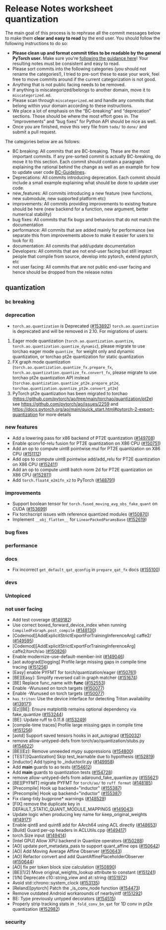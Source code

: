 
# Release Notes worksheet quantization

The main goal of this process is to rephrase all the commit messages below to make them **clear and easy to read** by the end user. You should follow the following instructions to do so:

* **Please clean up and format commit titles to be readable by the general PyTorch user.** Make sure you're [following the guidance here](https://docs.google.com/document/d/14OmgGBr1w6gl1VO47GGGdwrIaUNr92DFhQbY_NEk8mQ/edit)! Your resulting notes must be consistent and easy to read.
* Please sort commits into the following categories (you should not rename the categories!), I tried to pre-sort these to ease your work, feel free to move commits around if the current categorization is not good.
* Anything that is not public facing needs to be removed.
* If anything is miscategorized/belongs to another domain, move it to `miscategorized.md`.
* Please scan through `miscategorized.md` and handle any commits that belong within your domain according to these instructions.
* We place a lot of emphasis on the “BC-breaking” and “deprecation” sections. Those should be where the most effort goes in. The “improvements” and “bug fixes” for Python API should be nice as well.
* Once you are finished, move this very file from `todo/` to `done/` and submit a pull request.

The categories below are as follows:

* BC breaking: All commits that are BC-breaking. These are the most important commits. If any pre-sorted commit is actually BC-breaking, do move it to this section. Each commit should contain a paragraph explaining the rational behind the change as well as an example for how to update user code [BC-Guidelines](https://docs.google.com/document/d/14OmgGBr1w6gl1VO47GGGdwrIaUNr92DFhQbY_NEk8mQ/edit#heading=h.a9htwgvvec1m).
* Deprecations: All commits introducing deprecation. Each commit should include a small example explaining what should be done to update user code.
* new_features: All commits introducing a new feature (new functions, new submodule, new supported platform etc)
* improvements: All commits providing improvements to existing feature should be here (new backend for a function, new argument, better numerical stability)
* bug fixes: All commits that fix bugs and behaviors that do not match the documentation
* performance: All commits that are added mainly for performance (we separate this from improvements above to make it easier for users to look for it)
* documentation: All commits that add/update documentation
* Developers: All commits that are not end-user facing but still impact people that compile from source, develop into pytorch, extend pytorch, etc
* not user facing: All commits that are not public end-user facing and hence should be dropped from the release notes

## quantization
### bc breaking
### deprecation
* `torch.ao.quantization` is Deprecated ([#153892](https://github.com/pytorch/pytorch/pull/153892))
`torch.ao.quantization` is deprecated and will be removed in 2.10.
For migrations of users:
1. Eager mode quantization (`torch.ao.quantization.quantize`, `torch.ao.quantization.quantize_dynamic`), please migrate to use torchao eager mode `quantize_` for weight only and dynamic quantization, or torchao pt2e quantization for static quantization
2. FX graph mode quantization (`torch.ao.quantization.quantize_fx.prepare_fx`, `torch.ao.quantization.quantize_fx.convert_fx`, please migrate to use torchao pt2e quantization API instead (`torchao.quantization.quantize_pt2e.prepare_pt2e`, `torchao.quantization.quantize_pt2e.convert_pt2e`)
3. PyTorch pt2e quantization has been migrated to torchao (https://github.com/pytorch/ao/tree/main/torchao/quantization/pt2e)
see https://github.com/pytorch/ao/issues/2259 and https://docs.pytorch.org/ao/main/quick_start.html#pytorch-2-export-quantization for more details

### new features
- Add a lowering pass for x86 backend of PT2E quantization ([#149708](https://github.com/pytorch/pytorch/pull/149708))
- Enable qconv1d-relu fusion for PT2E quantization on X86 CPU ([#150751](https://github.com/pytorch/pytorch/pull/150751))
- Add an op to compute uint8 pointwise mul for PT2E quantization on X86 CPU ([#151112](https://github.com/pytorch/pytorch/pull/151112))
- Add ops to compute uint8 pointwise add/add_relu for PT2E quantization on X86 CPU ([#152411](https://github.com/pytorch/pytorch/pull/152411))
- Add an op to compute uint8 batch norm 2d for PT2E quantization on X86 CPU ([#152811](https://github.com/pytorch/pytorch/pull/152811))
- Add `torch.float4_e2m1fn_x2` to PyTorch ([#148791](https://github.com/pytorch/pytorch/pull/148791))

### improvements
- Support boolean tensor for `torch.fused_moving_avg_obs_fake_quant` on CUDA ([#153699](https://github.com/pytorch/pytorch/pull/153699))
- Fix torchscript issues with reference quantized modules ([#150870](https://github.com/pytorch/pytorch/pull/150870))
- Implement `__obj_flatten__` for `LinearPackedParamsBase` ([#152619](https://github.com/pytorch/pytorch/pull/152619))


### bug fixes
### performance
### docs
- Fix incorrect `get_default_qat_qconfig` in `prepare_qat_fx` docs ([#155100](https://github.com/pytorch/pytorch/pull/155100))
### devs
### Untopiced

### not user facing
- Add test coverage ([#149182](https://github.com/pytorch/pytorch/pull/149182))
- Use correct boxed_forward_device_index when running `CompiledFxGraph.post_compile` ([#148130](https://github.com/pytorch/pytorch/pull/148130))
- [Codemod][AddExplicitStrictExportForTrainingInferenceArg] caffe2/ ([#149595](https://github.com/pytorch/pytorch/pull/149595))
- [Codemod][AddExplicitStrictExportForTrainingInferenceArg] caffe2/torch/ao ([#150826](https://github.com/pytorch/pytorch/pull/150826))
- Enable modernize-use-default-member-init ([#149046](https://github.com/pytorch/pytorch/pull/149046))
- [aot autograd][logging] Profile large missing gaps in compile time tracing ([#151256](https://github.com/pytorch/pytorch/pull/151256))
- [Easy] enable PYFMT for torch/quantization/eager ([#150761](https://github.com/pytorch/pytorch/pull/150761))
- [BE][Easy]: Simplify reversed call in graph matcher ([#151674](https://github.com/pytorch/pytorch/pull/151674))
- [BE] Replace func_name with __func__ ([#152553](https://github.com/pytorch/pytorch/pull/152553))
- Enable -Wunused on torch targets ([#150077](https://github.com/pytorch/pytorch/pull/150077))
- Enable -Wunused on torch targets ([#150077](https://github.com/pytorch/pytorch/pull/150077))
- `has_triton`: Use the device interface for detecting Triton availability ([#139171](https://github.com/pytorch/pytorch/pull/139171))
- [Ez][BE]: Ensure matplotlib remains optional dependency via fake_quantize ([#153244](https://github.com/pytorch/pytorch/pull/153244))
- [BE]: Update ruff to 0.11.8 ([#153249](https://github.com/pytorch/pytorch/pull/153249))
- [compile-time traces] Profile large missing gaps in compile time ([#151256](https://github.com/pytorch/pytorch/pull/151256))
- [aotd] Support saved tensors hooks in aot_autograd ([#150032](https://github.com/pytorch/pytorch/pull/150032))
- remove allow-untyped-defs from torch/ao/quantization/stubs.py ([#154622](https://github.com/pytorch/pytorch/pull/154622))
- [BE][Ez]: Remove unneeded mypy suppressions ([#154800](https://github.com/pytorch/pytorch/pull/154800))
- [TEST][Quantization] Skip test_learnable due to hypothesis ([#152819](https://github.com/pytorch/pytorch/pull/152819))
- [inductor] Add typing to _inductor/ir.py ([#149958](https://github.com/pytorch/pytorch/pull/149958))
- Add __main__ guards to ao tests ([#154612](https://github.com/pytorch/pytorch/pull/154612))
- Add __main__ guards to quantization tests ([#154728](https://github.com/pytorch/pytorch/pull/154728))
- remove allow-untyped-defs from adaround_fake_quantize.py ([#155621](https://github.com/pytorch/pytorch/pull/155621))
- [BE][PYFMT] migrate PYFMT for `torch/ao/` to `ruff format` ([#148185](https://github.com/pytorch/pytorch/pull/148185))
- [Precompile] Hook up backend="inductor"  ([#155387](https://github.com/pytorch/pytorch/pull/155387))
- [Precompile] Hook up backend="inductor"  ([#155387](https://github.com/pytorch/pytorch/pull/155387))
- Fix clang-tidy bugprone* warnings ([#148529](https://github.com/pytorch/pytorch/pull/148529))
- [FIX] remove the duplicate key in DEFAULT_STATIC_QUANT_MODULE_MAPPINGS ([#149043](https://github.com/pytorch/pytorch/pull/149043))
- Update logic when producing key name for keep_original_weights ([#149171](https://github.com/pytorch/pytorch/pull/149171))
- Enable qint8 and quint8 add for AArch64 using ACL directly ([#148653](https://github.com/pytorch/pytorch/pull/148653))
- [Build] Guard per-op headers in ACLUtils.cpp ([#149417](https://github.com/pytorch/pytorch/pull/149417))
- torch.Size input ([#149414](https://github.com/pytorch/pytorch/pull/149414))
- [Intel GPU] Allow XPU backend in Quantize operators ([#150288](https://github.com/pytorch/pytorch/pull/150288))
- [AO] update port_metadata_pass to support quant_affine ops ([#150642](https://github.com/pytorch/pytorch/pull/150642))
- [AO] Add Moving Average Affine Observer ([#150643](https://github.com/pytorch/pytorch/pull/150643))
- [AO] Refactor convert and add QuantAffinePlaceholderObserver ([#150644](https://github.com/pytorch/pytorch/pull/150644))
- [AO] fix per token block size calculation ([#150890](https://github.com/pytorch/pytorch/pull/150890))
- [BE][1/2] Move original_weights_lookup attribute to constant ([#151241](https://github.com/pytorch/pytorch/pull/151241))
- [1/N] Deprecate c10::string_view and at::string ([#151972](https://github.com/pytorch/pytorch/pull/151972))
- Avoid  std::chrono::system_clock  ([#153135](https://github.com/pytorch/pytorch/pull/153135))
- [Reland][pytorch] Patch the _is_conv_node function ([#154473](https://github.com/pytorch/pytorch/pull/154473))
- Remove outdated Android workarounds of nearbyintf ([#151292](https://github.com/pytorch/pytorch/pull/151292))
- BE: Type previously untyped decorators ([#154515](https://github.com/pytorch/pytorch/pull/154515))
- Properly strip tracking stats in  `_fold_conv_bn_qat` for 1D conv in pt2e quantization ([#152982](https://github.com/pytorch/pytorch/pull/152982))

### security

